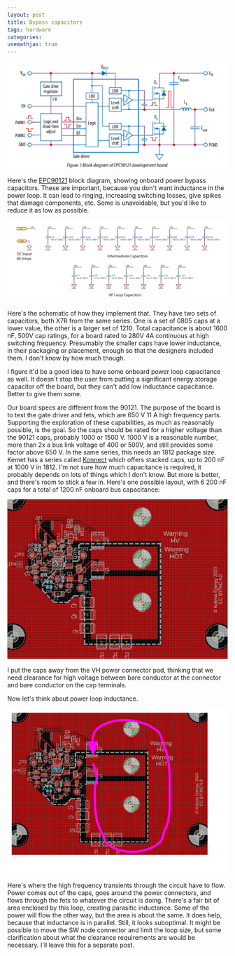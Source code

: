 ```yaml
---
layout: post
title: Bypass capacitors
tags: hardware
categories: 
usemathjax: true
---
```


![block diagram](/assets/bypass/epc90121_blockdiagram.png)

Here's the [EPC90121](https://epc-co.com/epc/products/evaluation-boards/epc90121) block diagram, showing onboard power bypass capacitors. <!--more-->These are important, because you don't want inductance in the power loop. It can lead to ringing, increasing switching losses, give spikes that damage components, etc. Some is unavoidable, but you'd like to reduce it as low as possible.

![schematic](/assets/bypass/epc90121_bypasscaps.png)

Here's the schematic of how they implement that. They have two sets of capacitors, both X7R from the same series. One is a set of 0805 caps at a lower value, the other is a larger set of 1210. Total capacitance is about 1600 nF, 500V cap ratings, for a board rated to 280V 4A continuous at high switching frequency. Presumably the smaller caps have lower inductance, in their packaging or placement, enough so that the designers included them. I don't know by how much though.

I figure it'd be a good idea to have some onboard power loop capacitance as well. It doesn't stop the user from putting a significant energy storage capacitor off the board, but they can't add low inductance capacitance. Better to give them some.

Our board specs are different from the 90121. The purpose of the board is to test the gate driver and fets, which are 650 V 11 A high frequency parts. Supporting the exploration of these capabilities, as much as reasonably possible, is the goal. So the caps should be rated for a higher voltage than the 90121 caps, probably 1000 or 1500 V. 1000 V is a reasonable number, more than 2x a bus link voltage of 400 or 500V, and still provides some factor above 650 V. In the same series, this needs an 1812 package size. Kemet has a series called [Konnect](https://www.kemet.com/en/us/capacitors/ceramic/konnekt.html?3=491498+477254+491499+427119+477255+469165+482448) which offers stacked caps, up to 200 nF at 1000 V in 1812. I'm not sure how much capacitance is required, it probably depends on lots of things which I don't know. But more is better, and there's room to stick a few in. Here's one possible layout, with 6 200 nF caps for a total of 1200 nF onboard bus capacitance:


![layout](/assets/bypass/layout.png)

I put the caps away from the VH power connector pad, thinking that we need clearance for high voltage between bare conductor at the connector and bare conductor on the cap terminals.

Now let's think about power loop inductance. 

![power loop path](/assets/bypass/power_loop.png)

Here's where the high frequency transients through the circuit have to flow. Power comes out of the caps, goes around the power connectors, and flows through the fets to whatever the circuit is doing. There's a fair bit of area enclosed by this loop, creating parasitic inductance. Some of the power will flow the other way, but the area is about the same. It does help, because that inductance is in parallel. Still, it looks suboptimal. It might be possible to move the SW node connector and limit the loop size, but some clarification about what the clearance requirements are would be necessary. I'll leave this for a separate post.